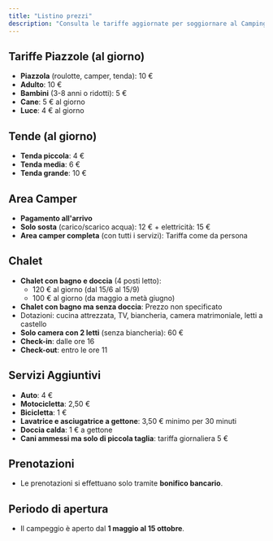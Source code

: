 ```yaml
---
title: "Listino prezzi"
description: "Consulta le tariffe aggiornate per soggiornare al Camping Piscina Demonte."
---
```


## Tariffe Piazzole (al giorno)

- **Piazzola** (roulotte, camper, tenda): 10 €
- **Adulto**: 10 €
- **Bambini** (3-8 anni o ridotti): 5 €
- **Cane**: 5 € al giorno
- **Luce**: 4 € al giorno

## Tende (al giorno)

- **Tenda piccola**: 4 €
- **Tenda media**: 6 €
- **Tenda grande**: 10 €

## Area Camper

- **Pagamento all'arrivo** 
- **Solo sosta** (carico/scarico acqua): 12 € + elettricità: 15 €
- **Area camper completa** (con tutti i servizi): Tariffa come da persona

## Chalet

- **Chalet con bagno e doccia** (4 posti letto):
  - 120 € al giorno (dal 15/6 al 15/9)
  - 100 € al giorno (da maggio a metà giugno)
- **Chalet con bagno ma senza doccia**: Prezzo non specificato
- Dotazioni: cucina attrezzata, TV, biancheria, camera matrimoniale, letti a castello
- **Solo camera con 2 letti** (senza biancheria): 60 €
- **Check-in**: dalle ore 16
- **Check-out**: entro le ore 11

## Servizi Aggiuntivi

- **Auto**: 4 €
- **Motocicletta**: 2,50 €
- **Bicicletta**: 1 €
- **Lavatrice e asciugatrice a gettone**: 3,50 € minimo per 30 minuti
- **Doccia calda**: 1 € a gettone
- **Cani ammessi ma solo di piccola taglia**: tariffa giornaliera 5 €

## Prenotazioni

- Le prenotazioni si effettuano solo tramite **bonifico bancario**.

## Periodo di apertura

- Il campeggio è aperto dal **1 maggio al 15 ottobre**.